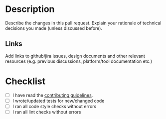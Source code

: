 # Description

Describe the changes in this pull request.
Explain your rationale of technical decisions you made (unless discussed before).

## Links

Add links to github/jira issues, design documents and other relevant resources (e.g. previous discussions, platform/tool documentation etc.)

# Checklist

- [ ] I have read the [contributing guidelines](../CONTRIBUTING.md).
- [ ] I wrote/updated tests for new/changed code
- [ ] I ran all code style checks without errors
- [ ] I ran all lint checks without errors

